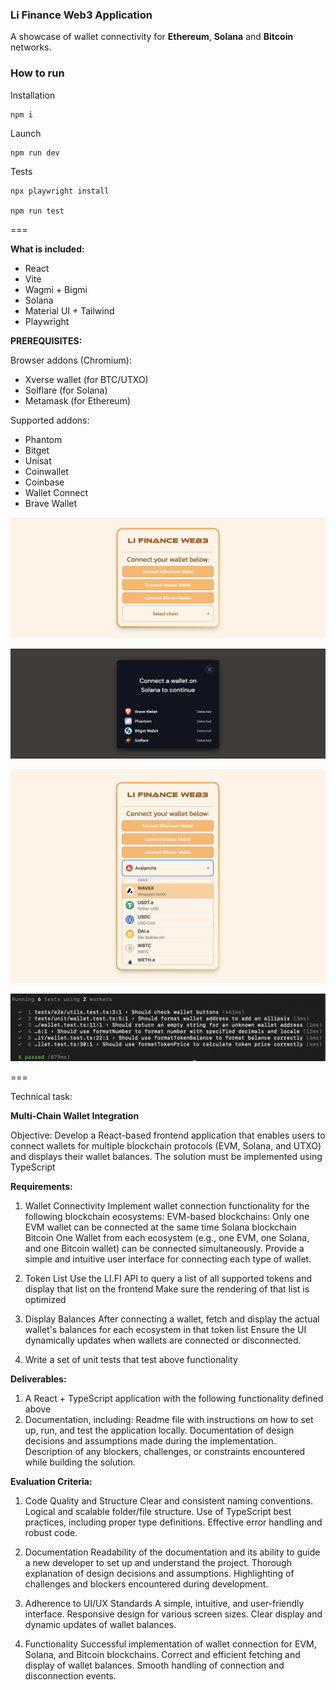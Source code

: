 ### Li Finance Web3 Application

A showcase of wallet connectivity for **Ethereum**, **Solana** and **Bitcoin** networks.


### How to run

Installation

```
npm i
```

Launch

```
npm run dev
```

Tests

```
npx playwright install

npm run test
```


===

**What is included:**

- React
- Vite
- Wagmi + Bigmi
- Solana
- Material UI + Tailwind
- Playwright

**PREREQUISITES:**

Browser addons (Chromium):

- Xverse wallet (for BTC/UTXO)
- Solflare (for Solana)
- Metamask (for Ethereum)

Supported addons:

- Phantom
- Bitget
- Unisat
- Coinwallet
- Coinbase
- Wallet Connect
- Brave Wallet

![Screenshot](public/screenshot1.png)


![Screenshot](public/screenshot2.png)


![Screenshot](public/screenshot3.png)


![Screenshot](public/screenshot4.png)


===

Technical task:

**Multi-Chain Wallet Integration**

Objective:
Develop a React-based frontend application that enables users to connect wallets for multiple blockchain protocols (EVM, Solana, and UTXO) and displays their wallet balances. The solution must be implemented using TypeScript

**Requirements:**

1. Wallet Connectivity
Implement wallet connection functionality for the following blockchain ecosystems:
EVM-based blockchains: Only one EVM wallet can be connected at the same time
Solana blockchain
Bitcoin
One Wallet from each ecosystem (e.g., one EVM, one Solana, and one Bitcoin wallet) can be connected simultaneously.
Provide a simple and intuitive user interface for connecting each type of wallet.

2. Token List
Use the LI.FI API to query a list of all supported tokens and display that list on the frontend
Make sure the rendering of that list is optimized

3. Display Balances
After connecting a wallet, fetch and display the actual wallet's balances for each ecosystem in that token list
Ensure the UI dynamically updates when wallets are connected or disconnected.

4. Write a set of unit tests that test above functionality

**Deliverables:**

1. A React + TypeScript application with the following functionality defined above
2. Documentation, including:
Readme file with instructions on how to set up, run, and test the application locally.
Documentation of design decisions and assumptions made during the implementation.
Description of any blockers, challenges, or constraints encountered while building the solution.

**Evaluation Criteria:**

1. Code Quality and Structure
Clear and consistent naming conventions.
Logical and scalable folder/file structure.
Use of TypeScript best practices, including proper type definitions.
Effective error handling and robust code.

2. Documentation
Readability of the documentation and its ability to guide a new developer to set up and understand the project.
Thorough explanation of design decisions and assumptions.
Highlighting of challenges and blockers encountered during development.

3. Adherence to UI/UX Standards
A simple, intuitive, and user-friendly interface.
Responsive design for various screen sizes.
Clear display and dynamic updates of wallet balances.

4. Functionality
Successful implementation of wallet connection for EVM, Solana, and Bitcoin blockchains.
Correct and efficient fetching and display of wallet balances.
Smooth handling of connection and disconnection events.



